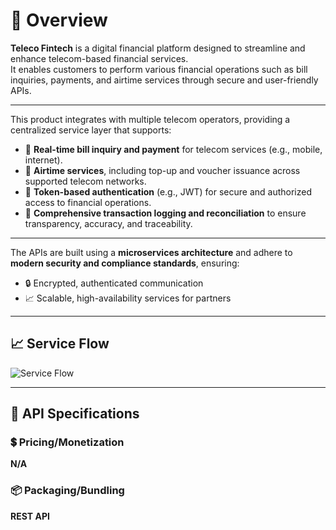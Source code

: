 # 📘 Overview

**Teleco Fintech** is a digital financial platform designed to streamline and enhance telecom-based financial services.  
It enables customers to perform various financial operations such as bill inquiries, payments, and airtime services through secure and user-friendly APIs.

---

This product integrates with multiple telecom operators, providing a centralized service layer that supports:

- 🔁 **Real-time bill inquiry and payment** for telecom services (e.g., mobile, internet).
- 📡 **Airtime services**, including top-up and voucher issuance across supported telecom networks.
- 🔐 **Token-based authentication** (e.g., JWT) for secure and authorized access to financial operations.
- 📑 **Comprehensive transaction logging and reconciliation** to ensure transparency, accuracy, and traceability.

---

The APIs are built using a **microservices architecture** and adhere to **modern security and compliance standards**, ensuring:

- 🔒 Encrypted, authenticated communication  
- 📈 Scalable, high-availability services for partners

---

## 📈 Service Flow

![Service Flow](../../../../../assets/ServiceFlow.jpg)

---

## 📑 API Specifications

### 💲 Pricing/Monetization  
**N/A**

### 📦 Packaging/Bundling  
**REST API**

